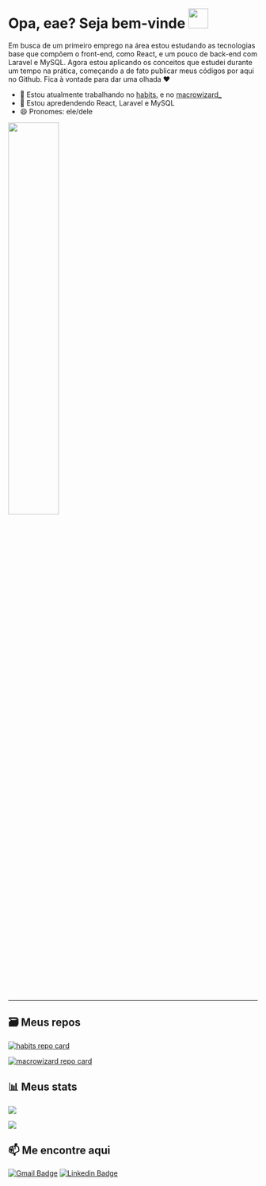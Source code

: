 # Opa, eae? Seja bem-vinde <img width="40px" height="40px" src="https://raw.githubusercontent.com/kaueMarques/kaueMarques/master/hi.gif" />

Em busca de um primeiro emprego na área estou estudando as tecnologias base que compõem o front-end, como React, e um pouco de back-end com Laravel e MySQL. Agora estou aplicando os conceitos que estudei durante um tempo na prática, começando a de fato publicar meus códigos por aqui no Github. Fica à vontade para dar uma olhada ❤️

- 🔭 Estou atualmente trabalhando no [habits.](https://github.com/cardtunic/habits) e no [macrowizard_](https://github.com/cardtunic/macrowizard)
- 🌱 Estou apredendendo React, Laravel e MySQL
- 😄 Pronomes: ele/dele

<img width="45%" src="https://skillicons.dev/icons?i=js,html,css,figma,git,php,mysql,react,laravel&theme=dark"/></p>

---
## 🗃️ Meus repos

[![habits repo card](https://github-readme-stats.vercel.app/api/pin/?username=cardtunic&repo=habits&bg_color=d00062&hide_border=true&show_icons=true&icon_color=fff&title_color=fff&text_color=FFF)](https://github.com/cardtunic/habits)

[![macrowizard repo card](https://github-readme-stats.vercel.app/api/pin/?username=cardtunic&repo=macrowizard&bg_color=d00062&hide_border=true&border_color=5c002a&show_icons=true&icon_color=fff&title_color=fff&text_color=FFF)](https://github.com/cardtunic/macrowizard)

## 📊 Meus stats

![](https://github-readme-stats.vercel.app/api?username=cardtunic&count_private=true&show_icons=true&theme=default&bg_color=d00062&icon_color=ffffff&text_color=ffffff&ring_color=5c002a&hide_title=true&hide_border=true)

![](https://github-readme-stats-git-masterrstaa-rickstaa.vercel.app/api/top-langs/?username=cardtunic&layout=compact&bg_color=d00062&hide_border=true&title_color=fff&text_color=FFF)



## 📫 Me encontre aqui

[![Gmail Badge](https://img.shields.io/badge/-tuniccontato@gmail.com-c14438?style=for-the-badge&logo=Gmail&logoColor=white&link=mailto:tuniccontato@gmail.com)](mailto:tuniccontato@gmail.com)
[![Linkedin Badge](https://img.shields.io/badge/-KalebMendes-blue?style=for-the-badge&logo=Linkedin&logoColor=white&link=https://www.linkedin.com/in/kaleb-souza-mendes-a696991b0/)](https://www.linkedin.com/in/kaleb-souza-mendes-a696991b0/)
